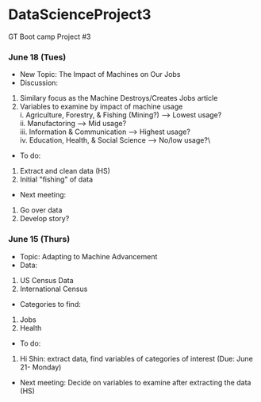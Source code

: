 # DataScienceProject3
GT Boot camp Project #3

### June 18 (Tues)
* New Topic: The Impact of Machines on Our Jobs
* Discussion: 
 1. Similary focus as the Machine Destroys/Creates Jobs article
 2. Variables to examine by impact of machine usage\
  i. Agriculture, Forestry, & Fishing (Mining?) --> Lowest usage? \
  ii. Manufactoring --> Mid usage?\
 iii. Information & Communication --> Highest usage?\
  iv. Education, Health, & Social Science --> No/low usage?\
* To do:
 1. Extract and clean data (HS)
 2. Initial "fishing" of data
  
 * Next meeting: 
 1. Go over data
 2. Develop story?
 
    
### June 15 (Thurs)
* Topic: Adapting to Machine Advancement
* Data: 
 1. US Census Data 
 2. International Census
  
* Categories to find:
 1. Jobs
 2. Health
  
 * To do:
 1. Hi Shin: extract data, find variables of categories of interest (Due: June 21- Monday)
    
  
* Next meeting: Decide on variables to examine after extracting the data (HS)
